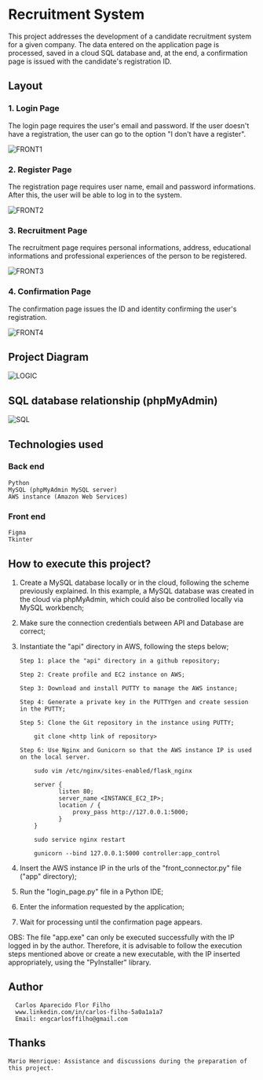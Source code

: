 # Recruitment System
This project addresses the development of a candidate recruitment system for a given company. The data entered on the application page is processed, saved in a cloud SQL database and, at the end, a confirmation page is issued with the candidate's registration ID.

## Layout

### 1. Login Page
The login page requires the user's email and password. If the user doesn't have a registration, the user can go to the option "I don't have a register".

![FRONT1](https://github.com/CarlosFFilho/recruitment-register_system/blob/main/app/images/login_page_example.png)

### 2. Register Page
The registration page requires user name, email and password informations. After this, the user will be able to log in to the system.

![FRONT2](https://github.com/CarlosFFilho/recruitment-register_system/blob/main/app/images/register_page_example.png)

### 3. Recruitment Page
The recruitment page requires personal informations, address, educational informations and professional experiences of the person to be registered.

![FRONT3](https://github.com/CarlosFFilho/recruitment-register_system/blob/main/app/images/recruitment_page_example.png)

### 4. Confirmation Page
The confirmation page issues the ID and identity confirming the user's registration.

![FRONT4](https://github.com/CarlosFFilho/recruitment-register_system/blob/main/app/images/confirmation_page_example.png)

## Project Diagram
![LOGIC](https://github.com/CarlosFFilho/recruitment-register_system/blob/main/app/images/diagram_of_project.png)

## SQL database relationship (phpMyAdmin)
![SQL](https://github.com/CarlosFFilho/recruitment-register_system/blob/main/app/images/sql_database_relationship.png)

## Technologies used
### Back end
    Python
    MySQL (phpMyAdmin MySQL server)
    AWS instance (Amazon Web Services)
    
### Front end
    Figma
    Tkinter

## How to execute this project?
  1. Create a MySQL database locally or in the cloud, following the scheme previously explained. In this example, a MySQL database was created in the cloud via phpMyAdmin, which could also be controlled locally via MySQL workbench;
  
  2. Make sure the connection credentials between API and Database are correct;
    
  3. Instantiate the "api" directory in AWS, following the steps below;

         Step 1: place the "api" directory in a github repository;
     
         Step 2: Create profile and EC2 instance on AWS;
     
         Step 3: Download and install PUTTY to manage the AWS instance;

         Step 4: Generate a private key in the PUTTYgen and create session in the PUTTY;
     
         Step 5: Clone the Git repository in the instance using PUTTY;

             git clone <http link of repository>
     
         Step 6: Use Nginx and Gunicorn so that the AWS instance IP is used on the local server.

             sudo vim /etc/nginx/sites-enabled/flask_nginx

             server {
                    listen 80;   
                    server_name <INSTANCE_EC2_IP>;    
                    location / {        
                        proxy_pass http://127.0.0.1:5000;    
                    }
             }

             sudo service nginx restart

             gunicorn --bind 127.0.0.1:5000 controller:app_control
     
  
  5. Insert the AWS instance IP in the urls of the "front_connector.py" file ("app" directory);
  
  6. Run the "login_page.py" file in a Python IDE;
  
  7. Enter the information requested by the application;
  
  8. Wait for processing until the confirmation page appears.

OBS: The file "app.exe" can only be executed successfully with the IP logged in by the author. Therefore, it is advisable to follow the execution steps mentioned above or create a new executable, with the IP inserted appropriately, using the "PyInstaller" library.

## Author

      Carlos Aparecido Flor Filho
      www.linkedin.com/in/carlos-filho-5a0a1a1a7
      Email: engcarlosffilho@gmail.com

## Thanks

    Mario Henrique: Assistance and discussions during the preparation of this project.
